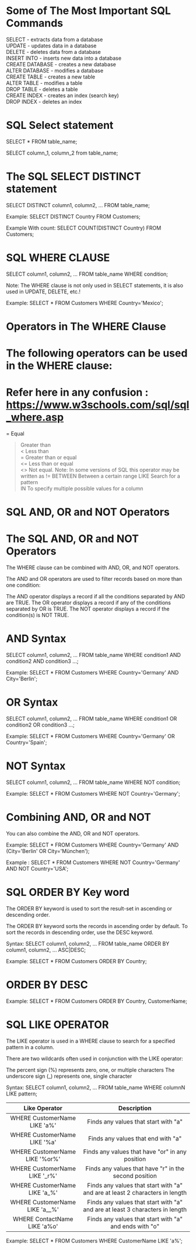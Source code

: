 # Some of The Most Important SQL Commands
SELECT - extracts data from a database  
UPDATE - updates data in a database  
DELETE - deletes data from a database  
INSERT INTO - inserts new data into a database  
CREATE DATABASE - creates a new database  
ALTER DATABASE - modifies a database  
CREATE TABLE - creates a new table  
ALTER TABLE - modifies a table  
DROP TABLE - deletes a table  
CREATE INDEX - creates an index (search key)  
DROP INDEX - deletes an index  

# SQL Select statement

SELECT * FROM table_name;

SELECT column_1, column_2 from table_name;

# The SQL SELECT DISTINCT statement

SELECT DISTINCT column1, column2, ...
FROM table_name;

Example: SELECT DISTINCT Country FROM Customers;

Example With count: SELECT COUNT(DISTINCT Country) FROM Customers;

# SQL WHERE CLAUSE

SELECT column1, column2, ...
FROM table_name
WHERE condition;

Note: The WHERE clause is not only used in SELECT statements, it is also used in UPDATE, DELETE, etc.!

Example: SELECT * FROM Customers
WHERE Country='Mexico';

# Operators in The WHERE Clause
# The following operators can be used in the WHERE clause:

# Refer here in any confusion : https://www.w3schools.com/sql/sql_where.asp
=	Equal	
>	Greater than	
<	Less than	
>=	Greater than or equal	
<=	Less than or equal	
<>	Not equal. Note: In some versions of SQL this operator may be written as !=	
BETWEEN	Between a certain range	
LIKE	Search for a pattern	
IN	To specify multiple possible values for a column

# SQL AND, OR and NOT Operators

# The SQL AND, OR and NOT Operators
The WHERE clause can be combined with AND, OR, and NOT operators.

The AND and OR operators are used to filter records based on more than one condition:

The AND operator displays a record if all the conditions separated by AND are TRUE.
The OR operator displays a record if any of the conditions separated by OR is TRUE.
The NOT operator displays a record if the condition(s) is NOT TRUE.

# AND Syntax

SELECT column1, column2, ...
FROM table_name
WHERE condition1 AND condition2 AND condition3 ...;

Example: SELECT * FROM Customers
WHERE Country='Germany' AND City='Berlin';

# OR Syntax

SELECT column1, column2, ...
FROM table_name
WHERE condition1 OR condition2 OR condition3 ...;

Example: SELECT * FROM Customers
WHERE Country='Germany' OR Country='Spain';

# NOT Syntax

SELECT column1, column2, ...
FROM table_name
WHERE NOT condition;

Example: SELECT * FROM Customers
WHERE NOT Country='Germany';

# Combining AND, OR and NOT

You can also combine the AND, OR and NOT operators.

Example: SELECT * FROM Customers
WHERE Country='Germany' AND (City='Berlin' OR City='München');

Example : SELECT * FROM Customers
WHERE NOT Country='Germany' AND NOT Country='USA';

# SQL ORDER BY Key word

The ORDER BY keyword is used to sort the result-set in ascending or descending order.

The ORDER BY keyword sorts the records in ascending order by default. To sort the records in descending order, use the DESC keyword.

Syntax: SELECT column1, column2, ...
FROM table_name
ORDER BY column1, column2, ... ASC|DESC;

Example: SELECT * FROM Customers
ORDER BY Country;

# ORDER BY DESC

Example: SELECT * FROM Customers ORDER  BY Country, CustomerName;

# SQL LIKE OPERATOR

The LIKE operator is used in a WHERE clause to search for a specified pattern in a column.

There are two wildcards often used in conjunction with the LIKE operator:

 The percent sign (%) represents zero, one, or multiple characters
 The underscore sign (_) represents one, single character

Syntax: SELECT column1, column2, ...
FROM table_name
WHERE columnN LIKE pattern;




| Like Operator                 | Description                                                                  | 
|:-----------------------------:|:----------------------------------------------------------------------------:| 
|WHERE CustomerName LIKE 'a%'   |Finds any values that start with "a"                                          | 
|WHERE CustomerName LIKE '%a'   |Finds any values that end with "a"                                            | 
|WHERE CustomerName LIKE '%or%' |Finds any values that have "or" in any position                               |
|WHERE CustomerName LIKE '_r%'  |Finds any values that have "r" in the second position                         | 
|WHERE CustomerName LIKE 'a_%'  |Finds any values that start with "a" and are at least 2 characters in length  | 
|WHERE CustomerName LIKE 'a__%' |Finds any values that start with "a" and are at least 3 characters in length  |
|WHERE ContactName LIKE 'a%o'   |Finds any values that start with "a" and ends with "o"                        |


Example: SELECT * FROM Customers
WHERE CustomerName LIKE 'a%';





